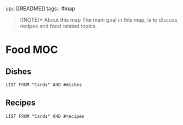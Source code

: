up:: [[README]]
tags:: #map

> [!NOTE]+ About this map
> The main goal in this map, is to discuss recipes and food related topics. 
# Food MOC

## Dishes
```dataview
LIST FROM "Cards" AND #dishes  
```

## Recipes
```dataview
LIST FROM "Cards" AND #recipes
```
